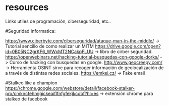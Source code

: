 # resources
Links utiles de programación, ciberseguridad, etc..


#Seguridad Informatica:

https://www.ciberbyte.com/ciberseguridad/ataque-man-in-the-middle/ -> Tutorial sencillo de como realizar un MITM
https://drive.google.com/open?id=0B05NC2grKF6_WWxMT2NCakpFLUU -> libro de cirber seguridad.
https://openwebinars.net/hacking-tutorial-busquedas-con-google-dorks/ -> Curso de hacking con busquedas en google.
http://www.geocreepy.com/ -> Herramienta OSINT sirve para recoger información de geolocalización de a través de distintas redes sociales.
https://emkei.cz/ -> Fake email

#Stalkeo like a champion
https://chrome.google.com/webstore/detail/facebook-stalker-pro/cmkncfehmjgickeaiflfnfgfekjkcobf?hl=es -> extensión chrome para stalkeo de facebook
